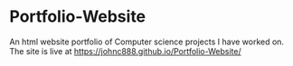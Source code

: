 # Portfolio-Website
An html website portfolio of Computer science projects I have worked on.
The site is live at https://johnc888.github.io/Portfolio-Website/
